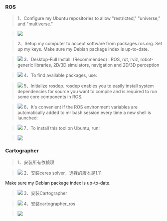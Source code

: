 
### ROS
>1、Configure my Ubuntu repositories to allow "restricted," "universe," and "multiverse."

> ![](https://timgsa.baidu.com/timg?image&quality=80&size=b10000_10000&sec=1479401303&di=4d9f7b1c55ca9acf8f9d9e0d579bd14c&imgtype=jpg&src=http%3A%2F%2Fd.hiphotos.baidu.com%2Fimage%2Fpic%2Fitem%2Fac345982b2b7d0a207ae6dacc2ef76094b369a9f.jpg)

>2、Setup my computer to accept software from packages.ros.org.
Set up my keys.
Make sure my Debian package index is up-to-date.

> ![](http://i1.piimg.com/567571/e89cc05e0e6ca90e.jpg)
> 3、Desktop-Full Install: (Recommended) : ROS, rqt, rviz, robot-generic libraries, 2D/3D simulators, navigation and 2D/3D perception

> ![](http://i1.piimg.com/567571/6b14e9f8dc58d2e8.jpg)
>4、To find available packages, use:

>![](http://i1.piimg.com/567571/a047eaf3dedca3de.png)
>5、Initialize rosdep. rosdep enables you to easily install system dependencies for source you want to compile and is required to run some core components in ROS.

>![](http://i1.piimg.com/567571/b3b04920269ee3b2.png)
>6、It's convenient if the ROS environment variables are automatically added to mr bash session every time a new shell is launched:

>![](http://i1.piimg.com/567571/d72167aecc8cd183.png)
>7、To install this tool on Ubuntu, run:

>![](http://i1.piimg.com/567571/a332f2b3e84687e9.png)

### Cartographer
>1、安装所有依赖项

> ![](http://i1.piimg.com/567571/c0db7fa8f521494b.png)
>2、安装ceres solver，选择的版本是1.11

Make sure my Debian package index is up-to-date.
> ![](http://i1.piimg.com/567571/6a352227032fcd51.png)
> 3、安装Cartographer

> ![](http://i1.piimg.com/567571/fbcb212387f6324f.png)
>4、安装cartographer_ros

>![](http://i1.piimg.com/567571/4b8331de222e5495.png)




